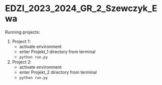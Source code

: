 # EDZI_2023_2024_GR_2_Szewczyk_Ewa

Running projects:

1. Project 1:
    - activate environment
    - enter Projekt_1 directory from terminal
    - `python run.py`
2. Project 2:
    - activate environment
    - enter Projekt_2 directory from terminal
    - `python run.py`
